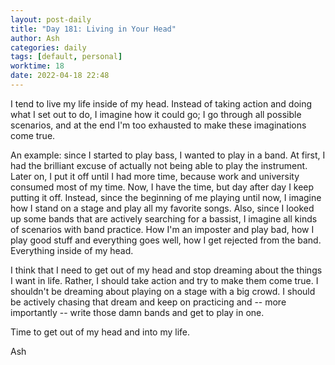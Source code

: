 ```yaml
---
layout: post-daily
title: "Day 181: Living in Your Head"
author: Ash
categories: daily
tags: [default, personal]
worktime: 18
date: 2022-04-18 22:48 
---
```


I tend to live my life inside of my head. Instead of taking action and doing what I set out to do, I imagine how it could go; I go through all possible scenarios, and at the end I'm too exhausted to make these imaginations come true.

An example: since I started to play bass, I wanted to play in a band. At first, I had the brilliant excuse of actually not being able to play the instrument. Later on, I put it off until I had more time, because work and university consumed most of my time. Now, I have the time, but day after day I keep putting it off. Instead, since the beginning of me playing until now, I imagine how I stand on a stage and play all my favorite songs. Also, since I looked up some bands that are actively searching for a bassist, I imagine all kinds of scenarios with band practice. How I'm an imposter and play bad, how I play good stuff and everything goes well, how I get rejected from the band. Everything inside of my head.

I think that I need to get out of my head and stop dreaming about the things I want in life. Rather, I should take action and try to make them come true. I shouldn't be dreaming about playing on a stage with a big crowd. I should be actively chasing that dream and keep on practicing and -- more importantly -- write those damn bands and get to play in one.

Time to get out of my head and into my life.

Ash
